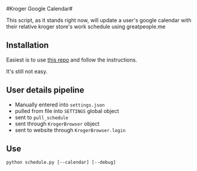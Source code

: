 #Kroger Google Calendar#

This script, as it stands right now, will update a user's google calendar with
their relative kroger store's work schedule using greatpeople.me

## Installation

Easiest is to use [this repo](https://github.com/kroger/kgc) and follow the instructions.

It's still not easy.

## User details pipeline

* Manually entered into `settings.json`
* pulled from file into `SETTINGS` global object
* sent to `pull_schedule`
* sent through `KrogerBrowser` object
* sent to website through `KrogerBrowser.login`

## Use ##
    python schedule.py [--calendar] [--debug]
